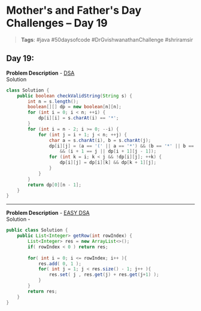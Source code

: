 
# Mother's and Father's Day Challenges – Day 19

> **Tags**: #java #50daysofcode #DrGvishwanathanChallenge #shriramsir

##  Day 19:
**Problem Description** - [DSA](https://leetcode.com/problems/valid-parenthesis-string/description/) <br>
Solution
```java
class Solution {
    public boolean checkValidString(String s) {
        int n = s.length();
        boolean[][] dp = new boolean[n][n];
        for (int i = 0; i < n; ++i) {
            dp[i][i] = s.charAt(i) == '*';
        }
        for (int i = n - 2; i >= 0; --i) {
            for (int j = i + 1; j < n; ++j) {
                char a = s.charAt(i), b = s.charAt(j);
                dp[i][j] = (a == '(' || a == '*') && (b == '*' || b == ')')
                    && (i + 1 == j || dp[i + 1][j - 1]);
                for (int k = i; k < j && !dp[i][j]; ++k) {
                    dp[i][j] = dp[i][k] && dp[k + 1][j];
                }
            }
        }
        return dp[0][n - 1];
    }
}
```

---

**Problem Description** - [EASY DSA](https://leetcode.com/problems/pascals-triangle-ii/description/) <br>
Solution - 
```java
public class Solution {
    public List<Integer> getRow(int rowIndex) {
        List<Integer> res = new ArrayList<>();
        if( rowIndex < 0 ) return res;
        
        for( int i = 0; i <= rowIndex; i++ ){
            res.add( 0, 1 );
            for( int j = 1; j < res.size() - 1; j++ ){
                res.set( j , res.get(j) + res.get(j+1) );
            }
        }
        return res;
    }
}
```
